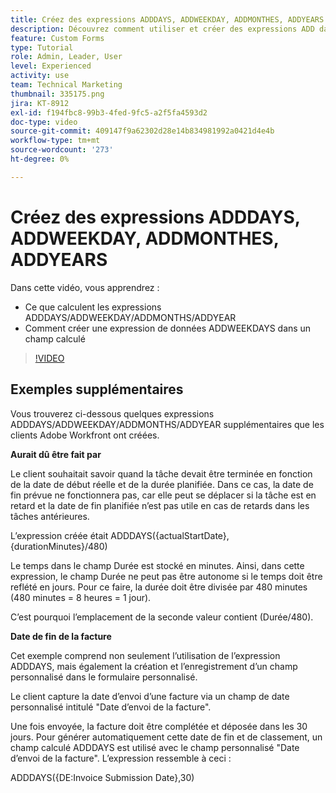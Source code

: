 ```yaml
---
title: Créez des expressions ADDDAYS, ADDWEEKDAY, ADDMONTHES, ADDYEARS
description: Découvrez comment utiliser et créer des expressions ADD dans un champ calculé dans Adobe [!DNL Workfront].
feature: Custom Forms
type: Tutorial
role: Admin, Leader, User
level: Experienced
activity: use
team: Technical Marketing
thumbnail: 335175.png
jira: KT-8912
exl-id: f194fbc8-99b3-4fed-9fc5-a2f5fa4593d2
doc-type: video
source-git-commit: 409147f9a62302d28e14b834981992a0421d4e4b
workflow-type: tm+mt
source-wordcount: '273'
ht-degree: 0%

---
```


# Créez des expressions ADDDAYS, ADDWEEKDAY, ADDMONTHES, ADDYEARS

Dans cette vidéo, vous apprendrez :

* Ce que calculent les expressions ADDDAYS/ADDWEEKDAY/ADDMONTHS/ADDYEAR
* Comment créer une expression de données ADDWEEKDAYS dans un champ calculé

>[!VIDEO](https://video.tv.adobe.com/v/335175/?quality=12&learn=on)

## Exemples supplémentaires

Vous trouverez ci-dessous quelques expressions ADDDAYS/ADDWEEKDAY/ADDMONTHS/ADDYEAR supplémentaires que les clients Adobe Workfront ont créées.

**Aurait dû être fait par**

Le client souhaitait savoir quand la tâche devait être terminée en fonction de la date de début réelle et de la durée planifiée. Dans ce cas, la date de fin prévue ne fonctionnera pas, car elle peut se déplacer si la tâche est en retard et la date de fin planifiée n’est pas utile en cas de retards dans les tâches antérieures.

L’expression créée était ADDDAYS({actualStartDate},{durationMinutes}/480)

Le temps dans le champ Durée est stocké en minutes. Ainsi, dans cette expression, le champ Durée ne peut pas être autonome si le temps doit être reflété en jours. Pour ce faire, la durée doit être divisée par 480 minutes (480 minutes = 8 heures = 1 jour).

C’est pourquoi l’emplacement de la seconde valeur contient (Durée/480).


**Date de fin de la facture**

Cet exemple comprend non seulement l’utilisation de l’expression ADDDAYS, mais également la création et l’enregistrement d’un champ personnalisé dans le formulaire personnalisé.

Le client capture la date d’envoi d’une facture via un champ de date personnalisé intitulé &quot;Date d’envoi de la facture&quot;.

Une fois envoyée, la facture doit être complétée et déposée dans les 30 jours. Pour générer automatiquement cette date de fin et de classement, un champ calculé ADDDAYS est utilisé avec le champ personnalisé &quot;Date d’envoi de la facture&quot;. L’expression ressemble à ceci :

ADDDAYS({DE:Invoice Submission Date},30)
